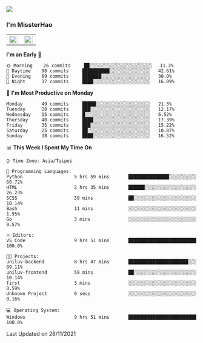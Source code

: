 ![](https://komarev.com/ghpvc/?username=MissterHao&color=ff69b4)

### I'm MissterHao


<!-- Readme stats -->
<!-- https://github.com/anuraghazra/github-readme-stats -->
<table>
<tr>
    <td valign="top" width="50%">
    <img src="https://github-readme-stats.vercel.app/api?username=MissterHao&hide_border=true&show_icons=true&locale=en" align="left" style="width: 100%" />
    </td>
    <td valign="top" width="50%">
    <img src="https://github-readme-stats.vercel.app/api/top-langs?username=MissterHao&hide_border=true&show_icons=true&locale=en&layout=compact" align="left" style="width: 100%" />
    </td>
</tr>
</table>  


<!--START_SECTION:waka-->
**I'm an Early 🐤** 

```text
🌞 Morning    26 commits     ██░░░░░░░░░░░░░░░░░░░░░░░   11.3% 
🌆 Daytime    98 commits     ██████████░░░░░░░░░░░░░░░   42.61% 
🌃 Evening    69 commits     ███████░░░░░░░░░░░░░░░░░░   30.0% 
🌙 Night      37 commits     ████░░░░░░░░░░░░░░░░░░░░░   16.09%

```
📅 **I'm Most Productive on Monday** 

```text
Monday       49 commits     █████░░░░░░░░░░░░░░░░░░░░   21.3% 
Tuesday      28 commits     ███░░░░░░░░░░░░░░░░░░░░░░   12.17% 
Wednesday    15 commits     █░░░░░░░░░░░░░░░░░░░░░░░░   6.52% 
Thursday     40 commits     ████░░░░░░░░░░░░░░░░░░░░░   17.39% 
Friday       35 commits     ███░░░░░░░░░░░░░░░░░░░░░░   15.22% 
Saturday     25 commits     ██░░░░░░░░░░░░░░░░░░░░░░░   10.87% 
Sunday       38 commits     ████░░░░░░░░░░░░░░░░░░░░░   16.52%

```


📊 **This Week I Spent My Time On** 

```text
⌚︎ Time Zone: Asia/Taipei

💬 Programming Languages: 
Python                   5 hrs 59 mins       ███████████████░░░░░░░░░░   60.72% 
HTML                     2 hrs 35 mins       ██████░░░░░░░░░░░░░░░░░░░   26.23% 
SCSS                     59 mins             ██░░░░░░░░░░░░░░░░░░░░░░░   10.14% 
Bash                     11 mins             ░░░░░░░░░░░░░░░░░░░░░░░░░   1.95% 
Go                       3 mins              ░░░░░░░░░░░░░░░░░░░░░░░░░   0.57%

🔥 Editors: 
VS Code                  9 hrs 51 mins       █████████████████████████   100.0%

🐱‍💻 Projects: 
uniluv-backend           8 hrs 47 mins       ██████████████████████░░░   89.11% 
uniluv-frontend          59 mins             ██░░░░░░░░░░░░░░░░░░░░░░░   10.14% 
first                    3 mins              ░░░░░░░░░░░░░░░░░░░░░░░░░   0.59% 
Unknown Project          0 secs              ░░░░░░░░░░░░░░░░░░░░░░░░░   0.16%

💻 Operating System: 
Windows                  9 hrs 51 mins       █████████████████████████   100.0%

```


 Last Updated on 26/11/2021
<!--END_SECTION:waka-->

<!--
**MissterHao/MissterHao** is a ✨ _special_ ✨ repository because its `README.md` (this file) appears on your GitHub profile.

Here are some ideas to get you started:

- 🔭 I’m currently working on ...
- 🌱 I’m currently learning ...
- 👯 I’m looking to collaborate on ...
- 🤔 I’m looking for help with ...
- 💬 Ask me about ...
- 📫 How to reach me: ...
- 😄 Pronouns: ...
- ⚡ Fun fact: ...
-->
